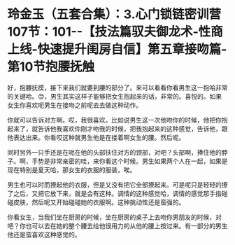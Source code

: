 # 玲金玉（五套合集）：3.心门锁链密训营 107节：101--【技法篇驭夫御龙术-性商上线-快速提升闺房自信】第五章接吻篇-第10节抱腰抚触

好，抱腰抚摸，接下来我们就要到腰的部分了。来可以看看你看男生这一抱哈非常的关键哈。😊，男生其实这样子能够把女生抱起来的话，非常的。喜悦的。如果女生你喜欢呃男生在接吻之前呢去去做这种动作。

你就可以告诉对方啊。哎，我很喜欢。比如说男生这一次他吻你的时候，他把你抱起来了，就告诉他我喜欢你刚才吻我的时候，把我抱起来的这种感觉，告诉他，跟他表达出来。你看哎这种就男生他是在搂着啊女生的腰。然后呢。

同时另外一只手还是在呃在他的头部扶住对方的颈部，对吧？头部啊，捧住他的脖子。啊，手势是非常亲密的哇，来你看这个时候。男生如果两个人在一起，如果是现在特别是夏天哈，那女生的衣服的服装，唉。

男生也可以时而撩起他的衣服，但是又没有把它全部撩起来。可是呢只是轻轻的撩了之后，又把它放下来，就是会有这种。调情的这种感觉哈，调情的感觉那手指碰碰皮肤，然后呢又开始碰碰她的衣服啊。这种挑动性还是蛮强的。

你看女生，当我们坐在厨房的时候，坐在厨房的桌子上去吻你男朋友的时候，对吧？你也可以去在她的整个腰去给他很用力的从他的腰上按过来。有一部分的男生他还是蛮喜欢这种感觉的。

